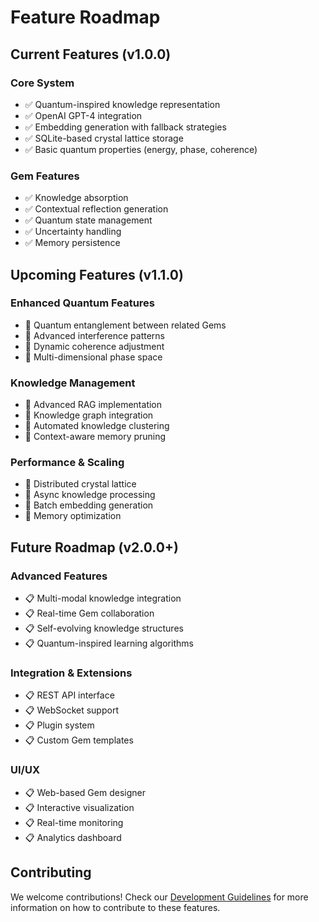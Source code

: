# Feature Roadmap

## Current Features (v1.0.0)
### Core System
- ✅ Quantum-inspired knowledge representation
- ✅ OpenAI GPT-4 integration
- ✅ Embedding generation with fallback strategies
- ✅ SQLite-based crystal lattice storage
- ✅ Basic quantum properties (energy, phase, coherence)

### Gem Features
- ✅ Knowledge absorption
- ✅ Contextual reflection generation
- ✅ Quantum state management
- ✅ Uncertainty handling
- ✅ Memory persistence

## Upcoming Features (v1.1.0)
### Enhanced Quantum Features
- 🔄 Quantum entanglement between related Gems
- 🔄 Advanced interference patterns
- 🔄 Dynamic coherence adjustment
- 🔄 Multi-dimensional phase space

### Knowledge Management
- 🔄 Advanced RAG implementation
- 🔄 Knowledge graph integration
- 🔄 Automated knowledge clustering
- 🔄 Context-aware memory pruning

### Performance & Scaling
- 🔄 Distributed crystal lattice
- 🔄 Async knowledge processing
- 🔄 Batch embedding generation
- 🔄 Memory optimization

## Future Roadmap (v2.0.0+)
### Advanced Features
- 📋 Multi-modal knowledge integration
- 📋 Real-time Gem collaboration
- 📋 Self-evolving knowledge structures
- 📋 Quantum-inspired learning algorithms

### Integration & Extensions
- 📋 REST API interface
- 📋 WebSocket support
- 📋 Plugin system
- 📋 Custom Gem templates

### UI/UX
- 📋 Web-based Gem designer
- 📋 Interactive visualization
- 📋 Real-time monitoring
- 📋 Analytics dashboard

## Contributing
We welcome contributions! Check our [Development Guidelines](Development-Guidelines) for more information on how to contribute to these features.
